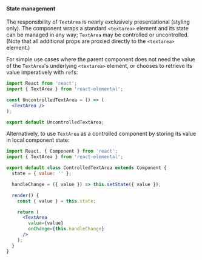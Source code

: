 #### State management

The responsibility of `TextArea` is nearly exclusively presentational (styling only). The component wraps a standard `<textarea>` element and its state can be managed in any way; `TextArea` may be controlled or uncontrolled. (Note that all additional props are proxied directly to the `<textarea>` element.)

For simple use cases where the parent component does not need the value of the `TextArea`'s underlying `<textarea>` element, or chooses to retrieve its value imperatively with `ref`s:

```jsx
import React from 'react';
import { TextArea } from 'react-elemental';

const UncontrolledTextArea = () => (
  <TextArea />
);

export default UncontrolledTextArea;
```

Alternatively, to use `TextArea` as a controlled component by storing its value in local component state:

```jsx
import React, { Component } from 'react';
import { TextArea } from 'react-elemental';

export default class ControlledTextArea extends Component {
  state = { value: '' };

  handleChange = ({ value }) => this.setState({ value });

  render() {
    const { value } = this.state;

    return (
      <TextArea
        value={value}
        onChange={this.handleChange}
      />
    );
  }
}
```

